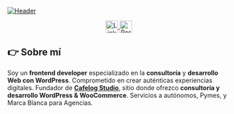 [![Header](https://cafelog.studio/wp-content/assets/img/Portada_Github_v2.png "Header")](https://sergioalvarez.eu)

<p align="center">
<a href="https://www.linkedin.com/in/sergioalvarezpro/" target="_blank" rel="nofollow noopener noreferrer">
      <img align="center" src="https://cafelog.studio/wp-content/assets/img/linkedin_v1.svg" alt="LinkedIn - Sergio Álvarez" height="28" width="28" />
    </a>
    <a href="https://sergioalvarez.eu" target="_blank">
      <img align="center" src="https://cafelog.studio/wp-content/assets/img/internet_WebPersonal.svg" alt="Portfolio - Sergio Álvarez" height="28" width="28" />
    </a>   
</p>

## 👉 Sobre mí
Soy un **frontend developer** especializado en la **consultoría** y **desarrollo Web con WordPress**. Comprometido en crear auténticas experiencias digitales. Fundador de **[Cafelog Studio](https://www.cafelog.studio)**, sitio donde ofrezco **consultoría y desarrollo WordPress & WooCommerce**. Servicios a autónomos, Pymes, y Marca Blanca para Agencias.
